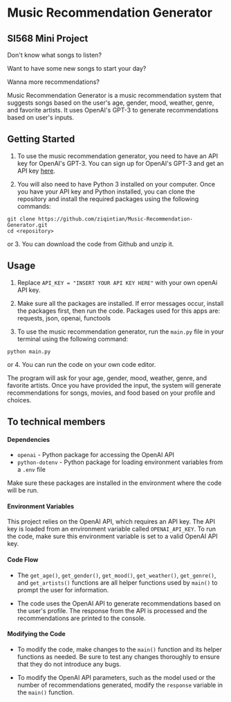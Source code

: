 Music Recommendation Generator
===========================
## SI568 Mini Project

Don't know what songs to listen?

Want to have some new songs to start your day?

Wanna more recommendations?

Music Recommendation Generator is a music recommendation system that suggests songs based on the user's age, gender, mood, weather, genre, and favorite artists. It uses OpenAI's GPT-3 to generate recommendations based on user's inputs.

Getting Started
---------------

1. To use the music recommendation generator, you need to have an API key for OpenAI's GPT-3. You can sign up for OpenAI's GPT-3 and get an API key [here](https://beta.openai.com/signup/).

2. You will also need to have Python 3 installed on your computer. Once you have your API key and Python installed, you can clone the repository and install the required packages using the following commands:

```
git clone https://github.com/ziqintian/Music-Recommendation-Generator.git
cd <repository>
```
or
3. You can download the code from Github and unzip it.

Usage
-----

1. Replace `API_KEY = "INSERT YOUR API KEY HERE"` with your own openAi API key.

2. Make sure all the packages are installed. If error messages occur, install the packages first, then run the code.
Packages used for this apps are: requests, json, openai, functools

3. To use the music recommendation generator, run the `main.py` file in your terminal using the following command:

```
python main.py
```
or
4. You can run the code on your own code editor.

The program will ask for your age, gender, mood, weather, genre, and favorite artists. Once you have provided the input, the system will generate recommendations for songs, movies, and food based on your profile and choices.

To technical members
--------------------
#### Dependencies

-   `openai` - Python package for accessing the OpenAI API
-   `python-dotenv` - Python package for loading environment variables from a `.env` file

Make sure these packages are installed in the environment where the code will be run.

#### Environment Variables

This project relies on the OpenAI API, which requires an API key. The API key is loaded from an environment variable called `OPENAI_API_KEY`. To run the code, make sure this environment variable is set to a valid OpenAI API key.

#### Code Flow

* The `get_age()`, `get_gender()`, `get_mood()`, `get_weather()`, `get_genre()`, and `get_artists()` functions are all helper functions used by `main()` to prompt the user for information.

* The code uses the OpenAI API to generate recommendations based on the user's profile. The response from the API is processed and the recommendations are printed to the console.

#### Modifying the Code

* To modify the code, make changes to the `main()` function and its helper functions as needed. Be sure to test any changes thoroughly to ensure that they do not introduce any bugs.

* To modify the OpenAI API parameters, such as the model used or the number of recommendations generated, modify the `response` variable in the `main()` function.
